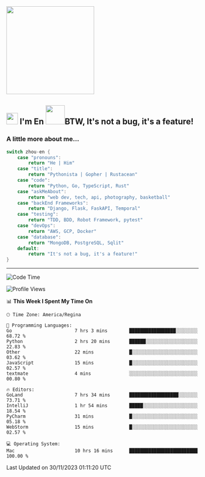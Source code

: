 <img align='center' src="https://media.giphy.com/media/GP1TJJSV4Ys1r64q2A/giphy.gif" width="230">

<h2><img src="https://emojis.slackmojis.com/emojis/images/1531849430/4246/blob-sunglasses.gif?1531849430" width="30"/> I'm En <img src="https://media.giphy.com/media/12oufCB0MyZ1Go/giphy.gif" width="50">BTW, It's not a bug, it's a feature!</h2>


<!-- <img align='right' src="https://media.giphy.com/media/M9gbBd9nbDrOTu1Mqx/giphy.gif" width="230"> -->


### A little more about me... 
<!--
```javascript
const zhou-en = {
    pronouns: "He" | "Him",
    title: "Pythonista" | "Gopher" | "Rustacean",
    code: ["Python", "Go", "Rust", "TypeScript"],
    askMeAbout: ["web dev", "tech", "app dev", "photography"],
    technologies: {
        backEnd: {
            python: ["Django", "Flask", "FaskAPI"],
            go: []
        },
        scraping: ["selenium", "scrapy", "spider"],
        testing: ["Robot Framework"],
        devOps: ["AWS", "Docker", "GCP", "Nginx"],
        databases: ["mongo", "postgresql", "sqlite"],
        misc: ["Firebase", "Heroku"]
    },
    architecture: ["Event Driven Architecture", "Microservices"],
    currentFocus: ["Temporal", "Rust"],
    funFact: "It's not a bug, it's a feature!"
};
```
  -->

```go
switch zhou-en {
    case "pronouns":
        return "He | Him"
    case "title":
        return "Pythonista | Gopher | Rustacean"
    case "code":
        return "Python, Go, TypeScript, Rust"
    case "askMeAbout":
        return "web dev, tech, api, photography, basketball"
    case "backEnd Frameworks":
        return "Django, Flask, FaskAPI, Temporal"
    case "testing":
        return "TDD, BDD, Robot Framework, pytest"
    case "devOps":
        return "AWS, GCP, Docker"
    case "database":
        return "MongoDB, PostgreSQL, Sqlit"
    default:
        return "It's not a bug, it's a feature!"
}
```




---
<!--START_SECTION:waka-->
![Code Time](http://img.shields.io/badge/Code%20Time-1%2C090%20hrs%2014%20mins-blue)

![Profile Views](http://img.shields.io/badge/Profile%20Views-0-blue)

📊 **This Week I Spent My Time On** 

```text
🕑︎ Time Zone: America/Regina

💬 Programming Languages: 
Go                       7 hrs 3 mins        █████████████████░░░░░░░░   68.72 % 
Python                   2 hrs 20 mins       ██████░░░░░░░░░░░░░░░░░░░   22.83 % 
Other                    22 mins             █░░░░░░░░░░░░░░░░░░░░░░░░   03.62 % 
JavaScript               15 mins             █░░░░░░░░░░░░░░░░░░░░░░░░   02.57 % 
textmate                 4 mins              ░░░░░░░░░░░░░░░░░░░░░░░░░   00.80 % 

🔥 Editors: 
GoLand                   7 hrs 34 mins       ██████████████████░░░░░░░   73.71 % 
IntelliJ                 1 hr 54 mins        █████░░░░░░░░░░░░░░░░░░░░   18.54 % 
PyCharm                  31 mins             █░░░░░░░░░░░░░░░░░░░░░░░░   05.18 % 
WebStorm                 15 mins             █░░░░░░░░░░░░░░░░░░░░░░░░   02.57 % 

💻 Operating System: 
Mac                      10 hrs 16 mins      █████████████████████████   100.00 % 
```


 Last Updated on 30/11/2023 01:11:20 UTC
<!--END_SECTION:waka-->
